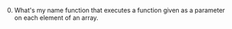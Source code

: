 0. What's my name
function that executes a function given as a parameter on each element of an array.

